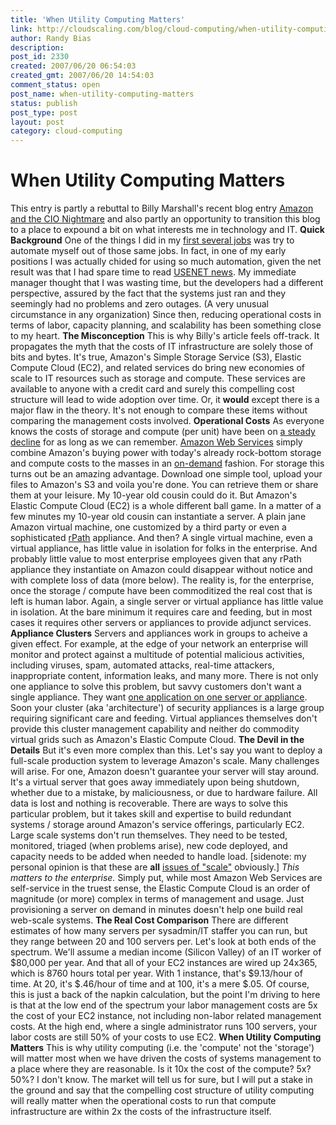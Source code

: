 ```yaml
---
title: 'When Utility Computing Matters'
link: http://cloudscaling.com/blog/cloud-computing/when-utility-computing-matters/
author: Randy Bias
description: 
post_id: 2330
created: 2007/06/20 06:54:03
created_gmt: 2007/06/20 14:54:03
comment_status: open
post_name: when-utility-computing-matters
status: publish
post_type: post
layout: post
category: cloud-computing
---
```


# When Utility Computing Matters

This entry is partly a rebuttal to Billy Marshall's recent blog entry [Amazon and the CIO Nightmare](http://billyonopensource.blogspot.com/2007/06/amazon-and-cio-nightmare.html) and also partly an opportunity to transition this blog to a place to expound a bit on what interests me in technology and IT. **Quick Background** One of the things I did in my [first several jobs](http://www.linkedin.com/in/randybias) was try to automate myself out of those same jobs. In fact, in one of my early positions I was actually chided for using so much automation, given the net result was that I had spare time to read [USENET news](http://en.wikipedia.org/wiki/USENET). My immediate manager thought that I was wasting time, but the developers had a different perspective, assured by the fact that the systems just ran and they seemingly had no problems and zero outages. (A very unusual circumstance in any organization) Since then, reducing operational costs in terms of labor, capacity planning, and scalability has been something close to my heart. **The Misconception** This is why Billy's article feels off-track. It propagates the myth that the costs of IT infrastructure are solely those of bits and bytes. It's true, Amazon's Simple Storage Service (S3), Elastic Compute Cloud (EC2), and related services do bring new economies of scale to IT resources such as storage and compute. These services are available to anyone with a credit card and surely this compelling cost structure will lead to wide adoption over time. Or, it **would** except there is a major flaw in the theory. It's not enough to compare these items without comparing the management costs involved.  **Operational Costs** As everyone knows the costs of storage and compute (per unit) have been on [a steady decline](http://en.wikipedia.org/wiki/Moore's_Law) for as long as we can remember. [Amazon Web Services](http://aws.amazon.com/) simply combine Amazon's buying power with today's already rock-bottom storage and compute costs to the masses in an [on-demand](http://en.wikipedia.org/wiki/On_Demand) fashion. For storage this turns out be an amazing advantage. Download one simple tool, upload your files to Amazon's S3 and voila you're done. You can retrieve them or share them at your leisure. My 10-year old cousin could do it. But Amazon's Elastic Compute Cloud (EC2) is a whole different ball game. In a matter of a few minutes my 10-year old cousin can instantiate a server. A plain jane Amazon virtual machine, one customized by a third party or even a sophisticated [rPath](http://en.wikipedia.org/wiki/RPath) appliance. And then? A single virtual machine, even a virtual appliance, has little value in isolation for folks in the enterprise. And probably little value to most enterprise employees given that any rPath appliance they instantiate on Amazon could disappear without notice and with complete loss of data (more below). The reality is, for the enterprise, once the storage / compute have been commoditized the real cost that is left is human labor. Again, a single server or virtual appliance has little value in isolation. At the bare minimum it requires care and feeding, but in most cases it requires other servers or appliances to provide adjunct services. **Appliance Clusters** Servers and appliances work in groups to acheive a given effect. For example, at the edge of your network an enterprise will monitor and protect against a multitude of potential malicious activities, including viruses, spam, automated attacks, real-time attackers, inappropriate content, information leaks, and many more. There is not only one appliance to solve this problem, but savvy customers don't want a single appliance. They want [one application on one server or appliance](http://neotactics.com/blog/technology/netapp-gets-virtualization/). Soon your cluster (aka 'architecture') of security appliances is a large group requiring significant care and feeding. Virtual appliances themselves don't provide this cluster management capability and neither do commodity virtual grids such as Amazon's Elastic Compute Cloud. **The Devil in the Details** But it's even more complex than this. Let's say you want to deploy a full-scale production system to leverage Amazon's scale. Many challenges will arise. For one, Amazon doesn't guarantee your server will stay around. It's a virtual server that goes away immediately upon being shutdown, whether due to a mistake, by maliciousness, or due to hardware failure. All data is lost and nothing is recoverable. There are ways to solve this particular problem, but it takes skill and expertise to build redundant systems / storage around Amazon's service offerings, particularly EC2. Large scale systems don't run themselves. They need to be tested, monitored, triaged (when problems arise), new code deployed, and capacity needs to be added when needed to handle load. [sidenote: my personal opinion is that these are **all** [issues of "scale"](http://www.cloudscale.net/) obviously.] _This matters to the enterprise._ Simply put, while most Amazon Web Services are self-service in the truest sense, the Elastic Compute Cloud is an order of magnitude (or more) complex in terms of management and usage. Just provisioning a server on demand in minutes doesn't help one build real web-scale systems. **The Real Cost Comparison** There are different estimates of how many servers per sysadmin/IT staffer you can run, but they range between 20 and 100 servers per. Let's look at both ends of the spectrum. We'll assume a median income (Silicon Valley) of an IT worker of $80,000 per year. And that all of your EC2 instances are wired up 24x365, which is 8760 hours total per year. With 1 instance, that's $9.13/hour of time. At 20, it's $.46/hour of time and at 100, it's a mere $.05. Of course, this is just a back of the napkin calculation, but the point I'm driving to here is that at the low end of the spectrum your labor management costs are 5x the cost of your EC2 instance, not including non-labor related management costs. At the high end, where a single administrator runs 100 servers, your labor costs are still 50% of your costs to use EC2. **When Utility Computing Matters** This is why utility computing (i.e. the 'compute' not the 'storage') will matter most when we have driven the costs of systems management to a place where they are reasonable. Is it 10x the cost of the compute? 5x? 50%? I don't know. The market will tell us for sure, but I will put a stake in the ground and say that the compelling cost structure of utility computing will really matter when the operational costs to run that compute infrastructure are within 2x the costs of the infrastructure itself.